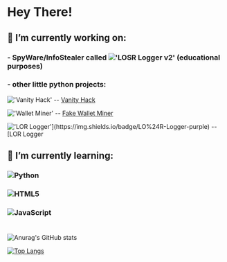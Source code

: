 # Hey There!

## 🔭 I’m currently working on:

### - SpyWare/InfoStealer called !['LOSR Logger v2'](https://img.shields.io/badge/LO%24R%20Logger-v2-purple) (educational purposes)
### - other little python projects:
      
!['Vanity Hack'](https://img.shields.io/badge/Vanity%20-Hack-black) -- [Vanity Hack](https://github.com/madhead341/Vanity-Hack)

!['Wallet Miner'](https://img.shields.io/badge/Wallet-Miner-green) -- [Fake Wallet Miner](https://github.com/madhead341/LOSR-Fake-wallet-miner)

!['LO$R Logger'](https://img.shields.io/badge/LO%24R-Logger-purple) -- [LO$R Logger](https://github.com/madhead341/LOSR-Logger)


## 🌱 I’m currently learning:

### ![Python](https://img.shields.io/badge/python-3670A0?style=for-the-badge&logo=python&logoColor=ffdd54)

### ![HTML5](https://img.shields.io/badge/html5-%23E34F26.svg?style=for-the-badge&logo=html5&logoColor=white)

### ![JavaScript](https://img.shields.io/badge/javascript-%23323330.svg?style=for-the-badge&logo=javascript&logoColor=%23F7DF1E)

# 
 
 
![Anurag's GitHub stats](https://github-readme-stats.vercel.app/api?username=madhead341&show_icons=true)
 
[![Top Langs](https://github-readme-stats.vercel.app/api/top-langs/?username=madhead341&layout=compact)](https://github.com/madhead341)
 
